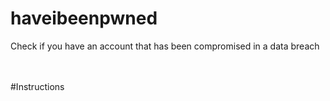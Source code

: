 # haveibeenpwned
Check if you have an account that has been compromised in a data breach

<br>
<br>
#Instructions

